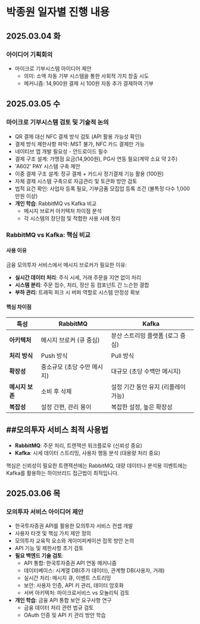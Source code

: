 # 박종원 일자별 진행 내용

## 2025.03.04 화
### 아이디어 기획회의
- 마이크로 기부시스템 아이디어 제안
  - 의미: 소액 자동 기부 시스템을 통한 사회적 가치 창출 시도
  - 메커니즘: 14,900원 결제 시 100원 자동 추가 결제하여 기부

## 2025.03.05 수
### 마이크로 기부시스템 검토 및 기술적 논의
- QR 결제 대신 NFC 결제 방식 검토 (API 활용 가능성 확인)
- 결제 방식 제한사항 파악: MST 불가, NFC 카드 결제만 가능
- 네이티브 앱 개발 필요성 - 안드로이드 필수
- 결제 구조 설계: 가맹점 요금(14,900원), PG사 연동 필요(계약 소요 약 2주)
- 'A602' PAY 시스템 구축 제안
- 이중 결제 구조 설계: 정규 결제 + 카드사 정기결제 기능 활용 (100원)
- 자체 결제 시스템 구축으로 자금관리 및 토큰화 방안 검토
- 법적 요건 확인: 사업자 등록 필요, 기부금품 모집업 등록 조건 (불특정 다수 1,000만원 이상)
- **개인 학습**: RabbitMQ vs Kafka 비교 
  - 메시지 브로커 아키텍처 차이점 분석
  - 각 시스템의 장단점 및 적합한 사용 사례 정리

### RabbitMQ vs Kafka: 핵심 비교

#### 사용 이유
금융 모의투자 서비스에서 메시지 브로커가 필요한 이유:
- **실시간 데이터 처리**: 주식 시세, 거래 주문을 지연 없이 처리
- **시스템 분리**: 주문 접수, 처리, 정산 등 컴포넌트 간 느슨한 결합
- **부하 관리**: 트래픽 피크 시 버퍼 역할로 시스템 안정성 확보

#### 핵심 차이점

| 특성 | RabbitMQ | Kafka |
|------|----------|-------|
| **아키텍처** | 메시지 브로커 (큐 중심) | 분산 스트리밍 플랫폼 (로그 중심) |
| **처리 방식** | Push 방식 | Pull 방식 |
| **확장성** | 중소규모 (초당 수만 메시지) | 대규모 (초당 수백만 메시지) |
| **메시지 보존** | 소비 후 삭제 | 설정 기간 동안 유지 (리플레이 가능) |
| **복잡성** | 설정 간편, 관리 용이 | 복잡한 설정, 높은 확장성 |

## ##모의투자 서비스 최적 사용법
- **RabbitMQ**: 주문 처리, 트랜잭션 워크플로우 (신뢰성 중요)
- **Kafka**: 시세 데이터 스트리밍, 사용자 행동 분석 (대용량 처리 중요)

핵심은 신뢰성이 필요한 트랜잭션에는 RabbitMQ, 대량 데이터나 분석용 이벤트에는 Kafka를 활용하는 하이브리드 접근법이 최적입니다.



## 2025.03.06 목
### 모의투자 서비스 아이디어 제안
- 한국투자증권 API를 활용한 모의투자 서비스 컨셉 개발
- 사용자 타겟 및 핵심 가치 제안 정의
- 모의투자 교육적 요소와 게이미피케이션 접목 방안 논의
- API 기능 및 제한사항 초기 검토
- **필요 백엔드 기술 검토**:
  - API 통합: 한국투자증권 API 연동 메커니즘
  - 데이터베이스: 시계열 DB(주가 데이터), 관계형 DB(사용자, 거래)
  - 실시간 처리: 메시지 큐, 이벤트 스트리밍
  - 보안: 사용자 인증, API 키 관리, 데이터 암호화
  - 서버 아키텍처: 마이크로서비스 vs 모놀리틱 검토
- **개인 학습**: 금융 API 통합 보안 요구사항 연구
  - 금융 데이터 처리 관련 법규 검토
  - OAuth 인증 및 API 키 관리 방안 학습

